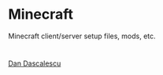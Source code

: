 # Minecraft
Minecraft client/server setup files, mods, etc.

#
[Dan Dascalescu](https://github.com/ddascalescu)
